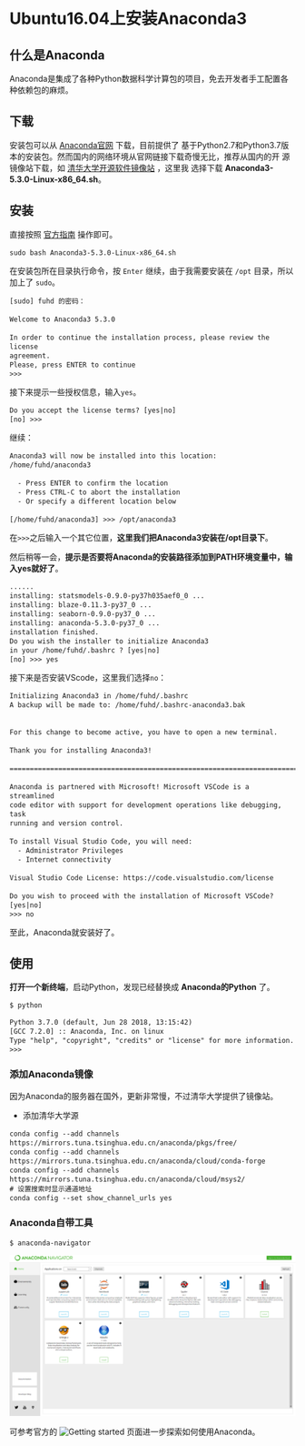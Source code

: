 Ubuntu16.04上安装Anaconda3
================================================================================
## 什么是Anaconda
Anaconda是集成了各种Python数据科学计算包的项目，免去开发者手工配置各种依赖包的麻烦。

## 下载
安装包可以从 [Anaconda官网](https://www.anaconda.com/download/#linux) 下载，目前提供了
基于Python2.7和Python3.7版本的安装包。然而国内的网络环境从官网链接下载奇慢无比，推荐从国内的开
源镜像站下载，如 [清华大学开源软件镜像站](https://mirrors.tuna.tsinghua.edu.cn/) ，这里我
选择下载 **Anaconda3-5.3.0-Linux-x86_64.sh**。

## 安装
直接按照 [官方指南](http://docs.anaconda.com/anaconda/install/linux/) 操作即可。
```shell
sudo bash Anaconda3-5.3.0-Linux-x86_64.sh
```
在安装包所在目录执行命令，按 `Enter` 继续，由于我需要安装在 `/opt` 目录，所以加上了 `sudo`。
```
[sudo] fuhd 的密码：

Welcome to Anaconda3 5.3.0

In order to continue the installation process, please review the license
agreement.
Please, press ENTER to continue
>>>
```
接下来提示一些授权信息，输入`yes`。
```
Do you accept the license terms? [yes|no]
[no] >>>
```
继续：
```
Anaconda3 will now be installed into this location:
/home/fuhd/anaconda3

  - Press ENTER to confirm the location
  - Press CTRL-C to abort the installation
  - Or specify a different location below

[/home/fuhd/anaconda3] >>> /opt/anaconda3
```
在`>>>`之后输入一个其它位置，**这里我们把Anaconda3安装在/opt目录下**。

然后稍等一会，**提示是否要将Anaconda的安装路径添加到PATH环境变量中，输入yes就好了**。
```
......
installing: statsmodels-0.9.0-py37h035aef0_0 ...
installing: blaze-0.11.3-py37_0 ...
installing: seaborn-0.9.0-py37_0 ...
installing: anaconda-5.3.0-py37_0 ...
installation finished.
Do you wish the installer to initialize Anaconda3
in your /home/fuhd/.bashrc ? [yes|no]
[no] >>> yes
```
接下来是否安装VScode，这里我们选择`no`：
```
Initializing Anaconda3 in /home/fuhd/.bashrc
A backup will be made to: /home/fuhd/.bashrc-anaconda3.bak


For this change to become active, you have to open a new terminal.

Thank you for installing Anaconda3!

===========================================================================

Anaconda is partnered with Microsoft! Microsoft VSCode is a streamlined
code editor with support for development operations like debugging, task
running and version control.

To install Visual Studio Code, you will need:
  - Administrator Privileges
  - Internet connectivity

Visual Studio Code License: https://code.visualstudio.com/license

Do you wish to proceed with the installation of Microsoft VSCode? [yes|no]
>>> no
```
至此，Anaconda就安装好了。

## 使用
**打开一个新终端**，启动Python，发现已经替换成 **Anaconda的Python** 了。
```shell
$ python
```
```
Python 3.7.0 (default, Jun 28 2018, 13:15:42)
[GCC 7.2.0] :: Anaconda, Inc. on linux
Type "help", "copyright", "credits" or "license" for more information.
>>>
```

### 添加Anaconda镜像
因为Anaconda的服务器在国外，更新非常慢，不过清华大学提供了镜像站。
+ 添加清华大学源
```shell
conda config --add channels https://mirrors.tuna.tsinghua.edu.cn/anaconda/pkgs/free/
conda config --add channels https://mirrors.tuna.tsinghua.edu.cn/anaconda/cloud/conda-forge
conda config --add channels https://mirrors.tuna.tsinghua.edu.cn/anaconda/cloud/msys2/
# 设置搜索时显示通道地址
conda config --set show_channel_urls yes
```

### Anaconda自带工具
```shell
$ anaconda-navigator
```

![anaconda-navigator](img/anaconda3.png)

可参考官方的 ![Getting started](http://docs.anaconda.com/anaconda/user-guide/getting-started/)
页面进一步探索如何使用Anaconda。
